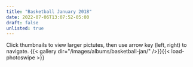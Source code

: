 ```yaml
---
title: "Basketball January 2018"
date: 2022-07-06T13:07:52-05:00
draft: false
unlisted: true
---
```

Click thumbnails to view larger pictutes, then use arrow key (left, right) to navigate.
{{< gallery dir="/images/albums/basketball-jan/" />}}{{< load-photoswipe >}}